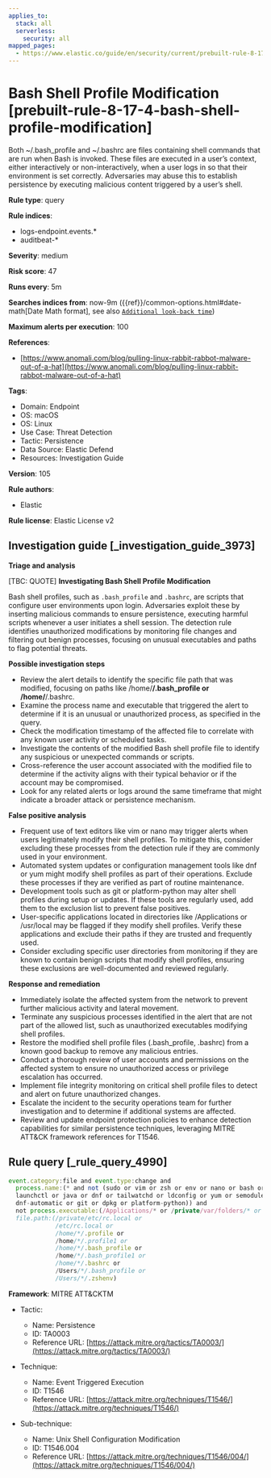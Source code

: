 ```yaml
---
applies_to:
  stack: all
  serverless:
    security: all
mapped_pages:
  - https://www.elastic.co/guide/en/security/current/prebuilt-rule-8-17-4-bash-shell-profile-modification.html
---
```


# Bash Shell Profile Modification [prebuilt-rule-8-17-4-bash-shell-profile-modification]

Both ~/.bash_profile and ~/.bashrc are files containing shell commands that are run when Bash is invoked. These files are executed in a user’s context, either interactively or non-interactively, when a user logs in so that their environment is set correctly. Adversaries may abuse this to establish persistence by executing malicious content triggered by a user’s shell.

**Rule type**: query

**Rule indices**:

* logs-endpoint.events.*
* auditbeat-*

**Severity**: medium

**Risk score**: 47

**Runs every**: 5m

**Searches indices from**: now-9m ({{ref}}/common-options.html#date-math[Date Math format], see also [`Additional look-back time`](docs-content://solutions/security/detect-and-alert/create-detection-rule.md#rule-schedule))

**Maximum alerts per execution**: 100

**References**:

* [https://www.anomali.com/blog/pulling-linux-rabbit-rabbot-malware-out-of-a-hat](https://www.anomali.com/blog/pulling-linux-rabbit-rabbot-malware-out-of-a-hat)

**Tags**:

* Domain: Endpoint
* OS: macOS
* OS: Linux
* Use Case: Threat Detection
* Tactic: Persistence
* Data Source: Elastic Defend
* Resources: Investigation Guide

**Version**: 105

**Rule authors**:

* Elastic

**Rule license**: Elastic License v2

## Investigation guide [_investigation_guide_3973]

**Triage and analysis**

[TBC: QUOTE]
**Investigating Bash Shell Profile Modification**

Bash shell profiles, such as `.bash_profile` and `.bashrc`, are scripts that configure user environments upon login. Adversaries exploit these by inserting malicious commands to ensure persistence, executing harmful scripts whenever a user initiates a shell session. The detection rule identifies unauthorized modifications by monitoring file changes and filtering out benign processes, focusing on unusual executables and paths to flag potential threats.

**Possible investigation steps**

* Review the alert details to identify the specific file path that was modified, focusing on paths like /home/**/.bash_profile or /home/**/.bashrc.
* Examine the process name and executable that triggered the alert to determine if it is an unusual or unauthorized process, as specified in the query.
* Check the modification timestamp of the affected file to correlate with any known user activity or scheduled tasks.
* Investigate the contents of the modified Bash shell profile file to identify any suspicious or unexpected commands or scripts.
* Cross-reference the user account associated with the modified file to determine if the activity aligns with their typical behavior or if the account may be compromised.
* Look for any related alerts or logs around the same timeframe that might indicate a broader attack or persistence mechanism.

**False positive analysis**

* Frequent use of text editors like vim or nano may trigger alerts when users legitimately modify their shell profiles. To mitigate this, consider excluding these processes from the detection rule if they are commonly used in your environment.
* Automated system updates or configuration management tools like dnf or yum might modify shell profiles as part of their operations. Exclude these processes if they are verified as part of routine maintenance.
* Development tools such as git or platform-python may alter shell profiles during setup or updates. If these tools are regularly used, add them to the exclusion list to prevent false positives.
* User-specific applications located in directories like /Applications or /usr/local may be flagged if they modify shell profiles. Verify these applications and exclude their paths if they are trusted and frequently used.
* Consider excluding specific user directories from monitoring if they are known to contain benign scripts that modify shell profiles, ensuring these exclusions are well-documented and reviewed regularly.

**Response and remediation**

* Immediately isolate the affected system from the network to prevent further malicious activity and lateral movement.
* Terminate any suspicious processes identified in the alert that are not part of the allowed list, such as unauthorized executables modifying shell profiles.
* Restore the modified shell profile files (.bash_profile, .bashrc) from a known good backup to remove any malicious entries.
* Conduct a thorough review of user accounts and permissions on the affected system to ensure no unauthorized access or privilege escalation has occurred.
* Implement file integrity monitoring on critical shell profile files to detect and alert on future unauthorized changes.
* Escalate the incident to the security operations team for further investigation and to determine if additional systems are affected.
* Review and update endpoint protection policies to enhance detection capabilities for similar persistence techniques, leveraging MITRE ATT&CK framework references for T1546.


## Rule query [_rule_query_4990]

```js
event.category:file and event.type:change and
  process.name:(* and not (sudo or vim or zsh or env or nano or bash or Terminal or xpcproxy or login or cat or cp or
  launchctl or java or dnf or tailwatchd or ldconfig or yum or semodule or cpanellogd or dockerd or authselect or chmod or
  dnf-automatic or git or dpkg or platform-python)) and
  not process.executable:(/Applications/* or /private/var/folders/* or /usr/local/* or /opt/saltstack/salt/bin/*) and
  file.path:(/private/etc/rc.local or
             /etc/rc.local or
             /home/*/.profile or
             /home/*/.profile1 or
             /home/*/.bash_profile or
             /home/*/.bash_profile1 or
             /home/*/.bashrc or
             /Users/*/.bash_profile or
             /Users/*/.zshenv)
```

**Framework**: MITRE ATT&CKTM

* Tactic:

    * Name: Persistence
    * ID: TA0003
    * Reference URL: [https://attack.mitre.org/tactics/TA0003/](https://attack.mitre.org/tactics/TA0003/)

* Technique:

    * Name: Event Triggered Execution
    * ID: T1546
    * Reference URL: [https://attack.mitre.org/techniques/T1546/](https://attack.mitre.org/techniques/T1546/)

* Sub-technique:

    * Name: Unix Shell Configuration Modification
    * ID: T1546.004
    * Reference URL: [https://attack.mitre.org/techniques/T1546/004/](https://attack.mitre.org/techniques/T1546/004/)




